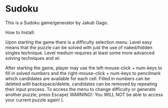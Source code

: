 # Sudoku

This is a Sudoku game/generator by Jakub Gago.

How to Install:


Upon starting the game there is a difficulty selection menu. Level easy means
that the puzzle can be solved with just the use of naked/hidden singles technique.
Level medium requires at least some more advanced solving techniques and wi


After starting the game, player may use the left-mouse-click + num-keys to fill in solved
numbers and the right-mouse-click + num-keys to pencilmark which candidates are available
for each cell. Filled in numbers can be deleted with backspace/delete, candidates can be removed
by repeating their input process. To access the menu to change difficulty or generate another puzzle,
press Escape( WARNING!: You WILL NOT be able to access your current puzzle again! ).
